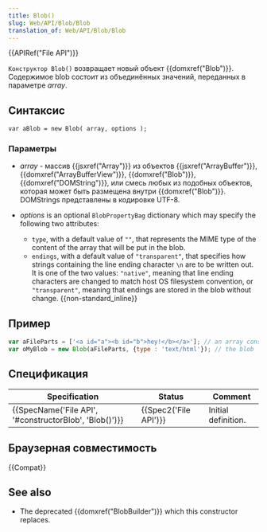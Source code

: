 ```yaml
---
title: Blob()
slug: Web/API/Blob/Blob
translation_of: Web/API/Blob/Blob
---
```


{{APIRef("File API")}}

`Конструктор Blob()` возвращает новый объект {{domxref("Blob")}}. Содержимое blob состоит из объединённых значений, переданных в параметре _array_.

## Синтаксис

```
var aBlob = new Blob( array, options );
```

### Параметры

- _array_ - массив {{jsxref("Array")}} из объектов {{jsxref("ArrayBuffer")}}, {{domxref("ArrayBufferView")}}, {{domxref("Blob")}}, {{domxref("DOMString")}}, или смесь любых из подобных объектов, которая может быть размещена внутри {{domxref("Blob")}}. DOMStrings представлены в кодировке UTF-8.
- _options_ is an optional `BlobPropertyBag` dictionary which may specify the following two attributes:

  - `type`, with a default value of `""`, that represents the MIME type of the content of the array that will be put in the blob.
  - `endings`, with a default value of `"transparent"`, that specifies how strings containing the line ending character `\n` are to be written out. It is one of the two values: `"native"`, meaning that line ending characters are changed to match host OS filesystem convention, or `"transparent"`, meaning that endings are stored in the blob without change. {{non-standard_inline}}

## Пример

```js
var aFileParts = ['<a id="a"><b id="b">hey!</b></a>']; // an array consisting of a single DOMString
var oMyBlob = new Blob(aFileParts, {type : 'text/html'}); // the blob
```

## Спецификация

| Specification                                                            | Status                       | Comment             |
| ------------------------------------------------------------------------ | ---------------------------- | ------------------- |
| {{SpecName('File API', '#constructorBlob', 'Blob()')}} | {{Spec2('File API')}} | Initial definition. |

## Браузерная совместимость

{{Compat}}

## See also

- The deprecated {{domxref("BlobBuilder")}} which this constructor replaces.
